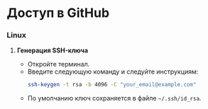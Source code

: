 # Доступ в GitHub

### Linux

1. **Генерация SSH-ключа**

   - Откройте терминал.
   - Введите следующую команду и следуйте инструкциям:
     ```bash
     ssh-keygen -t rsa -b 4096 -C "your_email@example.com"
     ```
   - По умолчанию ключ сохраняется в файле `~/.ssh/id_rsa`.
   